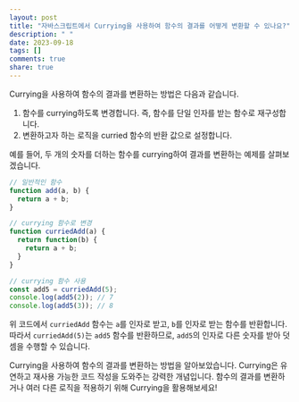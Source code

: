 ```yaml
---
layout: post
title: "자바스크립트에서 Currying을 사용하여 함수의 결과를 어떻게 변환할 수 있나요?"
description: " "
date: 2023-09-18
tags: []
comments: true
share: true
---
```


Currying을 사용하여 함수의 결과를 변환하는 방법은 다음과 같습니다.

1. 함수를 currying하도록 변경합니다. 즉, 함수를 단일 인자를 받는 함수로 재구성합니다.
2. 변환하고자 하는 로직을 curried 함수의 반환 값으로 설정합니다.

예를 들어, 두 개의 숫자를 더하는 함수를 currying하여 결과를 변환하는 예제를 살펴보겠습니다.

```javascript
// 일반적인 함수
function add(a, b) {
  return a + b;
}

// currying 함수로 변경
function curriedAdd(a) {
  return function(b) {
    return a + b;
  }
}

// currying 함수 사용
const add5 = curriedAdd(5);
console.log(add5(2)); // 7
console.log(add5(3)); // 8
```

위 코드에서 `curriedAdd` 함수는 `a`를 인자로 받고, `b`를 인자로 받는 함수를 반환합니다. 따라서 `curriedAdd(5)`는 `add5` 함수를 반환하므로, `add5`의 인자로 다른 숫자를 받아 덧셈을 수행할 수 있습니다.

Currying을 사용하여 함수의 결과를 변환하는 방법을 알아보았습니다. Currying은 유연하고 재사용 가능한 코드 작성을 도와주는 강력한 개념입니다. 함수의 결과를 변환하거나 여러 다른 로직을 적용하기 위해 Currying을 활용해보세요!